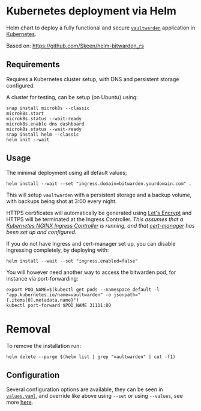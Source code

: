 # Kubernetes deployment via Helm
Helm chart to deploy a fully functional and secure [`vaultwarden`](https://github.com/dani-garcia/vaultwarden) application in [Kubernetes](https://kubernetes.io/).

Based on: https://github.com/Skeen/helm-bitwarden_rs

## Requirements
Requires a Kubernetes cluster setup, with DNS and persistent storage configured.

A cluster for testing, can be setup (on Ubuntu) using:
```
snap install microk8s --classic
microk8s.start
microk8s.status --wait-ready
microk8s.enable dns dashboard
microk8s.status --wait-ready
snap install helm --classic
helm init --wait
```

## Usage
The minimal deployment using all default values;
```
helm install --wait --set "ingress.domain=bitwarden.yourdomain.com" .
```
This will setup `vaultwarden` with a persistent storage and a backup volume, with backups being shot at 3:00 every night.

HTTPS certificates will automatically be generated using [Let's Encrypt](https://letsencrypt.org/) and HTTPS will be terminated at the Ingress Controller.
*This assumes that a [Kubernetes NGINX Ingress Controller](https://github.com/kubernetes/ingress-nginx) is running, and that [cert-manager](https://github.com/jetstack/cert-manager) has been set up and configured.*

If you do not have Ingress and cert-manager set up, you can disable ingressing completely, by deploying with:
```
helm install --wait --set "ingress.enabled=false"
```
You will however need another way to access the bitwarden pod, for instance via port-forwarding:
```
export POD_NAME=$(kubectl get pods --namespace default -l "app.kubernetes.io/name=vaultwarden" -o jsonpath="{.items[0].metadata.name}")
kubectl port-forward $POD_NAME 31111:80
```

# Removal
To remove the installation run:
```
helm delete --purge $(helm list | grep "vaultwarden" | cut -f1)
```


## Configuration
Several configuration options are available, they can be seen in [`values.yaml`](./values.yaml), and override like above using `--set` or using `--values`, see more [here](https://docs.helm.sh/helm/#helm-install).

